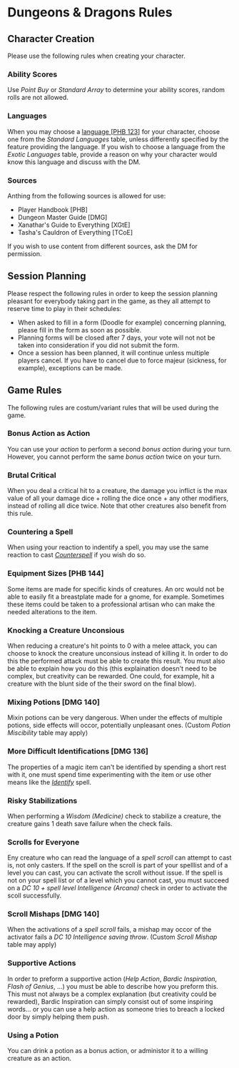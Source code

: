 # Dungeons & Dragons Rules

## Character Creation
Please use the following rules when creating your character.

### Ability Scores
Use *Point Buy* or *Standard Array* to determine your ability scores, random rolls are not allowed.

### Languages
When you may choose a [language [PHB 123]](https://5thsrd.org/character/languages/) for your character, choose one from the *Standard Languages* table, unless differently specified by the feature providing the language. If you wish to choose a language from the *Exotic Languages* table, provide a reason on why your character would know this language and discuss with the DM.

### Sources
Anthing from the following sources is allowed for use:
- Player Handbook [PHB]
- Dungeon Master Guide [DMG]
- Xanathar's Guide to Everything [XGtE]
- Tasha's Cauldron of Everything [TCoE]

If you wish to use content from different sources, ask the DM for permission. 

## Session Planning
Please respect the following rules in order to keep the session planning pleasant for everybody taking part in the game, as they all attempt to reserve time to play in their schedules:
- When asked to fill in a form (Doodle for example) concerning planning, please fill in the form as soon as possible.
- Planning forms will be closed after 7 days, your vote will not not be taken into consideration if you did not submit the form.
- Once a session has been planned, it will continue unless multiple players cancel. If you have to cancel due to force majeur (sickness, for example), exceptions can be made.

## Game Rules
The following rules are costum/variant rules that will be used during the game.

### Bonus Action as Action
You can use your *action* to perform a second *bonus action* during your turn. However, you cannot perform the same *bonus action* twice on your turn.

### Brutal Critical
When you deal a critical hit to a creature, the damage you inflict is the max value of all your damage dice + rolling the dice once + any other modifiers, instead of rolling all dice twice. Note that other creatures also benefit from this rule.

### Countering a Spell
When using your reaction to indentify a spell, you may use the same reaction to cast [*Counterspell*](https://roll20.net/compendium/dnd5e/Counterspell#content) if you wish do so.

### Equipment Sizes [PHB 144]
Some items are made for specific kinds of creatures. An orc would not be able to easily fit a breastplate made for a gnome, for example. Sometimes these items could be taken to a professional artisan who can make the needed alterations to the item.
 
### Knocking a Creature Unconsious
When reducing a creature's hit points to 0 with a melee attack, you can choose to knock the creature unconsious instead of killing it. In order to do this the performed attack must be able to create this result. You must also be able to explain how you do this (this explaination doesn't need to be complex, but creativity can be rewarded. One could, for example, hit a creature with the blunt side of the their sword on the final blow).

### Mixing Potions [DMG 140]
Mixin potions can be very dangerous. When under the effects of multiple potions, side effects will occor, potentially unpleasant ones. (Custom *Potion Miscibility* table may apply)

### More Difficult Identifications [DMG 136]
The properties of a magic item can't be identified by spending a short rest with it, one must spend time experimenting with the item or use other means like the [*Identify*](https://roll20.net/compendium/dnd5e/Identify#content) spell.

### Risky Stabilizations
When performing a *Wisdom (Medicine)* check to stabilize a creature, the creature gains 1 death save failure when the check fails.

### Scrolls for Everyone
Eny creature who can read the language of a *spell scroll* can attempt to cast is, not only casters. If the spell on the scroll is part of your spelllist and of a level you can cast, you can activate the scroll without issue. If the spell is not on your spell list or of a level which you cannot cast, you must succeed on a *DC 10 + spell level Intelligence (Arcana)* check in order to activate the scoll successfully. 

### Scroll Mishaps [DMG 140]
When the activations of a *spell scroll* fails, a mishap may occor of the activator fails a *DC 10 Intelligence saving throw*. (Custom *Scroll Mishap* table may apply)

### Supportive Actions
In order to preform a supportive action (*Help Action*, *Bardic Inspiration*, *Flash of Genius*, …) you must be able to describe how you preform this. This must not always be a complex explanation (but creativity could be rewarded), Bardic Inspiration can simply consist out of some inspiring words… or you can use a help action as someone tries to breach a locked door by simply helping them push.

### Using a Potion
You can drink a potion as a bonus action, or administor it to a willing creature as an action.

